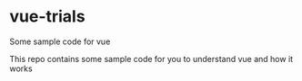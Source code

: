 # vue-trials
Some sample code for vue

This repo contains some sample code for you to understand vue and how it works
